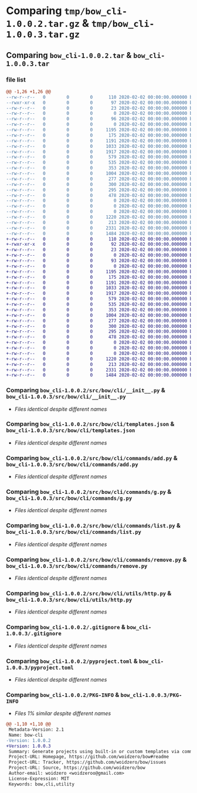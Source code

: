 # Comparing `tmp/bow_cli-1.0.0.2.tar.gz` & `tmp/bow_cli-1.0.0.3.tar.gz`

## Comparing `bow_cli-1.0.0.2.tar` & `bow_cli-1.0.0.3.tar`

### file list

```diff
@@ -1,26 +1,26 @@
--rw-r--r--   0        0        0      110 2020-02-02 00:00:00.000000 bow_cli-1.0.0.2/CHANGELOG.md
--rwxr-xr-x   0        0        0       97 2020-02-02 00:00:00.000000 bow_cli-1.0.0.2/tt.bat
--rw-r--r--   0        0        0       23 2020-02-02 00:00:00.000000 bow_cli-1.0.0.2/src/bow/__about__.py
--rw-r--r--   0        0        0        0 2020-02-02 00:00:00.000000 bow_cli-1.0.0.2/src/bow/__init__.py
--rw-r--r--   0        0        0       96 2020-02-02 00:00:00.000000 bow_cli-1.0.0.2/src/bow/__main__.py
--rw-r--r--   0        0        0        0 2020-02-02 00:00:00.000000 bow_cli-1.0.0.2/src/bow/py.typed
--rw-r--r--   0        0        0     1195 2020-02-02 00:00:00.000000 bow_cli-1.0.0.2/src/bow/cli/__init__.py
--rw-r--r--   0        0        0      175 2020-02-02 00:00:00.000000 bow_cli-1.0.0.2/src/bow/cli/config.py
--rw-r--r--   0        0        0     1191 2020-02-02 00:00:00.000000 bow_cli-1.0.0.2/src/bow/cli/templates.json
--rw-r--r--   0        0        0     1033 2020-02-02 00:00:00.000000 bow_cli-1.0.0.2/src/bow/cli/commands/add.py
--rw-r--r--   0        0        0     1917 2020-02-02 00:00:00.000000 bow_cli-1.0.0.2/src/bow/cli/commands/g.py
--rw-r--r--   0        0        0      579 2020-02-02 00:00:00.000000 bow_cli-1.0.0.2/src/bow/cli/commands/list.py
--rw-r--r--   0        0        0      535 2020-02-02 00:00:00.000000 bow_cli-1.0.0.2/src/bow/cli/commands/remove.py
--rw-r--r--   0        0        0      353 2020-02-02 00:00:00.000000 bow_cli-1.0.0.2/src/bow/cli/utils/fs.py
--rw-r--r--   0        0        0     1004 2020-02-02 00:00:00.000000 bow_cli-1.0.0.2/src/bow/cli/utils/http.py
--rw-r--r--   0        0        0      277 2020-02-02 00:00:00.000000 bow_cli-1.0.0.2/src/bow/cli/utils/logger.py
--rw-r--r--   0        0        0      300 2020-02-02 00:00:00.000000 bow_cli-1.0.0.2/templates/pycord/main.py
--rw-r--r--   0        0        0      295 2020-02-02 00:00:00.000000 bow_cli-1.0.0.2/templates/pycordv3/main.py
--rw-r--r--   0        0        0      478 2020-02-02 00:00:00.000000 bow_cli-1.0.0.2/templates/web/index.html
--rw-r--r--   0        0        0        0 2020-02-02 00:00:00.000000 bow_cli-1.0.0.2/templates/web/assets/css/styles.css
--rw-r--r--   0        0        0        0 2020-02-02 00:00:00.000000 bow_cli-1.0.0.2/templates/web/assets/img/favicon.png
--rw-r--r--   0        0        0        0 2020-02-02 00:00:00.000000 bow_cli-1.0.0.2/templates/web/assets/js/script.js
--rw-r--r--   0        0        0     1220 2020-02-02 00:00:00.000000 bow_cli-1.0.0.2/.gitignore
--rw-r--r--   0        0        0      213 2020-02-02 00:00:00.000000 bow_cli-1.0.0.2/README.md
--rw-r--r--   0        0        0     2331 2020-02-02 00:00:00.000000 bow_cli-1.0.0.2/pyproject.toml
--rw-r--r--   0        0        0     1484 2020-02-02 00:00:00.000000 bow_cli-1.0.0.2/PKG-INFO
+-rw-r--r--   0        0        0      110 2020-02-02 00:00:00.000000 bow_cli-1.0.0.3/CHANGELOG.md
+-rwxr-xr-x   0        0        0       92 2020-02-02 00:00:00.000000 bow_cli-1.0.0.3/tt.bat
+-rw-r--r--   0        0        0       23 2020-02-02 00:00:00.000000 bow_cli-1.0.0.3/src/bow/__about__.py
+-rw-r--r--   0        0        0        0 2020-02-02 00:00:00.000000 bow_cli-1.0.0.3/src/bow/__init__.py
+-rw-r--r--   0        0        0       93 2020-02-02 00:00:00.000000 bow_cli-1.0.0.3/src/bow/__main__.py
+-rw-r--r--   0        0        0        0 2020-02-02 00:00:00.000000 bow_cli-1.0.0.3/src/bow/py.typed
+-rw-r--r--   0        0        0     1195 2020-02-02 00:00:00.000000 bow_cli-1.0.0.3/src/bow/cli/__init__.py
+-rw-r--r--   0        0        0      175 2020-02-02 00:00:00.000000 bow_cli-1.0.0.3/src/bow/cli/config.py
+-rw-r--r--   0        0        0     1191 2020-02-02 00:00:00.000000 bow_cli-1.0.0.3/src/bow/cli/templates.json
+-rw-r--r--   0        0        0     1033 2020-02-02 00:00:00.000000 bow_cli-1.0.0.3/src/bow/cli/commands/add.py
+-rw-r--r--   0        0        0     1917 2020-02-02 00:00:00.000000 bow_cli-1.0.0.3/src/bow/cli/commands/g.py
+-rw-r--r--   0        0        0      579 2020-02-02 00:00:00.000000 bow_cli-1.0.0.3/src/bow/cli/commands/list.py
+-rw-r--r--   0        0        0      535 2020-02-02 00:00:00.000000 bow_cli-1.0.0.3/src/bow/cli/commands/remove.py
+-rw-r--r--   0        0        0      353 2020-02-02 00:00:00.000000 bow_cli-1.0.0.3/src/bow/cli/utils/fs.py
+-rw-r--r--   0        0        0     1004 2020-02-02 00:00:00.000000 bow_cli-1.0.0.3/src/bow/cli/utils/http.py
+-rw-r--r--   0        0        0      277 2020-02-02 00:00:00.000000 bow_cli-1.0.0.3/src/bow/cli/utils/logger.py
+-rw-r--r--   0        0        0      300 2020-02-02 00:00:00.000000 bow_cli-1.0.0.3/templates/pycord/main.py
+-rw-r--r--   0        0        0      295 2020-02-02 00:00:00.000000 bow_cli-1.0.0.3/templates/pycordv3/main.py
+-rw-r--r--   0        0        0      478 2020-02-02 00:00:00.000000 bow_cli-1.0.0.3/templates/web/index.html
+-rw-r--r--   0        0        0        0 2020-02-02 00:00:00.000000 bow_cli-1.0.0.3/templates/web/assets/css/styles.css
+-rw-r--r--   0        0        0        0 2020-02-02 00:00:00.000000 bow_cli-1.0.0.3/templates/web/assets/img/favicon.png
+-rw-r--r--   0        0        0        0 2020-02-02 00:00:00.000000 bow_cli-1.0.0.3/templates/web/assets/js/script.js
+-rw-r--r--   0        0        0     1220 2020-02-02 00:00:00.000000 bow_cli-1.0.0.3/.gitignore
+-rw-r--r--   0        0        0      213 2020-02-02 00:00:00.000000 bow_cli-1.0.0.3/README.md
+-rw-r--r--   0        0        0     2331 2020-02-02 00:00:00.000000 bow_cli-1.0.0.3/pyproject.toml
+-rw-r--r--   0        0        0     1484 2020-02-02 00:00:00.000000 bow_cli-1.0.0.3/PKG-INFO
```

### Comparing `bow_cli-1.0.0.2/src/bow/cli/__init__.py` & `bow_cli-1.0.0.3/src/bow/cli/__init__.py`

 * *Files identical despite different names*

### Comparing `bow_cli-1.0.0.2/src/bow/cli/templates.json` & `bow_cli-1.0.0.3/src/bow/cli/templates.json`

 * *Files identical despite different names*

### Comparing `bow_cli-1.0.0.2/src/bow/cli/commands/add.py` & `bow_cli-1.0.0.3/src/bow/cli/commands/add.py`

 * *Files identical despite different names*

### Comparing `bow_cli-1.0.0.2/src/bow/cli/commands/g.py` & `bow_cli-1.0.0.3/src/bow/cli/commands/g.py`

 * *Files identical despite different names*

### Comparing `bow_cli-1.0.0.2/src/bow/cli/commands/list.py` & `bow_cli-1.0.0.3/src/bow/cli/commands/list.py`

 * *Files identical despite different names*

### Comparing `bow_cli-1.0.0.2/src/bow/cli/commands/remove.py` & `bow_cli-1.0.0.3/src/bow/cli/commands/remove.py`

 * *Files identical despite different names*

### Comparing `bow_cli-1.0.0.2/src/bow/cli/utils/http.py` & `bow_cli-1.0.0.3/src/bow/cli/utils/http.py`

 * *Files identical despite different names*

### Comparing `bow_cli-1.0.0.2/.gitignore` & `bow_cli-1.0.0.3/.gitignore`

 * *Files identical despite different names*

### Comparing `bow_cli-1.0.0.2/pyproject.toml` & `bow_cli-1.0.0.3/pyproject.toml`

 * *Files identical despite different names*

### Comparing `bow_cli-1.0.0.2/PKG-INFO` & `bow_cli-1.0.0.3/PKG-INFO`

 * *Files 1% similar despite different names*

```diff
@@ -1,10 +1,10 @@
 Metadata-Version: 2.1
 Name: bow-cli
-Version: 1.0.0.2
+Version: 1.0.0.3
 Summary: Generate projects using built-in or custom templates via command-line.
 Project-URL: Homepage, https://github.com/woidzero/bow#readme
 Project-URL: Tracker, https://github.com/woidzero/bow/issues
 Project-URL: Source, https://github.com/woidzero/bow
 Author-email: woidzero <woidzeroo@gmail.com>
 License-Expression: MIT
 Keywords: bow,cli,utility
```

